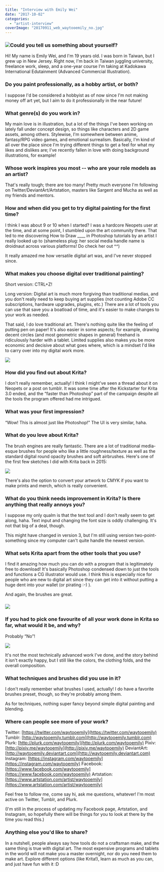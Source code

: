 ```yaml
---
title: "Interview with Emily Wei"
date: "2017-10-02"
categories: 
  - "artist-interview"
coverImage: "20170911_web_waytooemily_no.jpg"
---
```


### ![](images/waytooemily_web_tornapart2.jpg)Could you tell us something about yourself?

Hi! My name is Emily Wei, and I'm 19 years old. I was born in Taiwan, but I grew up in New Jersey. Right now, I'm back in Taiwan juggling university, freelance work, sleep, and a one-year course I'm taking at Kadokawa International Edutainment (Advanced Commercial Illustration).

### Do you paint professionally, as a hobby artist, or both?

I suppose I'd be considered a hobbyist as of now since I'm not making money off art yet, but I aim to do it professionally in the near future!

### What genre(s) do you work in?

My main love is in illustration, but a lot of the things I've been working on lately fall under concept design, so things like characters and 2D game assets, among others. Stylewise, I'm somewhere between anime, fantasy/RPG video games, and emotional surrealism. Basically, I'm kind of all over the place since I'm trying different things to get a feel for what my likes and dislikes are; I've recently fallen in love with doing background illustrations, for example!

### Whose work inspires you most -- who are your role models as an artist?

That's really tough; there are too many! Pretty much everyone I'm following on Twitter/DeviantArt/Artstation, masters like Sargent and Mucha as well as my friends and mentors.

### How and when did you get to try digital painting for the first time?

I think I was about 9 or 10 when I started? I was a hardcore Neopets user at the time, and at some point, I stumbled upon the art community there. That led to me discovering How to Draw \_\_\_\_ in Photoshop tutorials by an artist I really looked up to (shameless plug: her social media handle name is droidnaut across various platforms! Do check her out ^^)

It really amazed me how versatile digital art was, and I've never stopped since.

### What makes you choose digital over traditional painting?

Short version: CTRL+Z!

Long version: Digital art is much more forgiving than traditional medias, and you don't really need to keep buying art supplies (not counting Adobe CC subscriptions, hardware upgrades, plugins, etc.) There are a lot of tools you can use that save you a boatload of time, and it's easier to make changes to your work as needed.

That said, I do love traditional art. There's nothing quite like the feeling of putting pen on paper! It's also easier in some aspects; for example, drawing decent circles (and most geometric shapes in general) freehand is ridiculously harder with a tablet. Limited supplies also makes you be more economic and decisive about what goes where, which is a mindset I'd like to carry over into my digital work more.

![](images/web_waytooemily_odow_levi_umi2.jpg)

### How did you find out about Krita?

I don't really remember, actually! I think I might've seen a thread about it on Neopets or a post on tumblr. It was some time after the Kickstarter for Krita 3.0 ended, and the “faster than Photoshop” part of the campaign despite all the tools the program offered had me intrigued.

### What was your first impression?

“Wow! This is almost just like Photoshop!” The UI is very similar, haha.

### What do you love about Krita?

The brush engines are really fantastic. There are a lot of traditional media-esque brushes for people who like a little roughness/texture as well as the standard digital round opacity brushes and soft airbrushes. Here's one of the first few sketches I did with Krita back in 2015:

![](images/web_waytooemily_klk_satsuki_adolescent.jpg)

There's also the option to convert your artwork to CMYK if you want to make prints and merch, which is really convenient.

### What do you think needs improvement in Krita? Is there anything that really annoys you?

I suppose my only qualm is that the text tool and I don't really seem to get along, haha. Text input and changing the font size is oddly challenging. It's not that big of a deal, though.

This might have changed in version 3, but I'm still using version two-point-something since my computer can't quite handle the newest version.

### What sets Krita apart from the other tools that you use?

I find it amazing how much you can do with a program that is legitimately free to download! It's basically Photoshop condensed down to just the tools and functions a CG illustrator would use. I think this is especially nice for people who are new to digital art since they can get into it without putting a huge dent into your wallet (or pirating :-) ).

And again, the brushes are great.

### ![](images/kritabrushes.jpeg)

### If you had to pick one favourite of all your work done in Krita so far, what would it be, and why?

Probably “No”!

![](images/20170911_web_waytooemily_no.jpg)

It's not the most technically advanced work I've done, and the story behind it isn't exactly happy, but I still like the colors, the clothing folds, and the overall composition.

### What techniques and brushes did you use in it?

I don't really remember what brushes I used, actually! I do have a favorite brushes preset, though, so they're probably among them.

As for techniques, nothing super fancy beyond simple digital painting and blending.

### Where can people see more of your work?

Twitter: [https://twitter.com/waytooemily](https://twitter.com/waytooemily) Tumblr: [http://waytooemily.tumblr.com](http://waytooemily.tumblr.com) Plurk: [http://plurk.com/waytooemily](http://plurk.com/waytooemily) Pixiv: [http://pixiv.me/waytooemily](http://pixiv.me/waytooemily) DeviantArt: [http://waytooemily.deviantart.com](http://waytooemily.deviantart.com) Instagram: [https://instagram.com/waytooemily](https://instagram.com/waytooemily) Facebook: [https://www.facebook.com/waytooemily](https://www.facebook.com/waytooemily) Artstation: [https://www.artstation.com/artist/waytooemily](https://www.artstation.com/artist/waytooemily)

Feel free to follow me, come say hi, ask me questions, whatever! I'm most active on Twitter, Tumblr, and Plurk.

(I'm still in the process of updating my Facebook page, Artstation, and Instagram, so hopefully there will be things for you to look at there by the time you read this.)

### Anything else you'd like to share?

In a nutshell, people always say how tools do not a craftsman make, and the same thing is true with digital art. The most expensive programs and tablets in the world will not make you a master overnight, nor do you need them to make art. Explore different options (like Krita!), learn as much as you can, and just have fun with it :D
